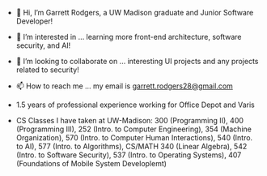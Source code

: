 - 👋 Hi, I’m Garrett Rodgers, a UW Madison graduate and Junior Software Developer!
- 👀 I’m interested in ... learning more front-end architecture, software security, and AI!
- 💞️ I’m looking to collaborate on ... interesting UI projects and any projects related to security!
- 📫 How to reach me ... my email is garrett.rodgers28@gmail.com

- 1.5 years of professional experience working for Office Depot and Varis
- CS Classes I have taken at UW-Madison: 300 (Programming II), 400 (Programming III), 252 (Intro. to Computer Engineering), 354 (Machine Organization), 570 (Intro. to Computer Human Interactions), 540 (Intro. to AI), 577 (Intro. to Algorithms), CS/MATH 340 (Linear Algebra), 542 (Intro. to Software Security), 537 (Intro. to Operating Systems), 407 (Foundations of Mobile System Developlemt)

<!---
gcrodgers/gcrodgers is a ✨ special ✨ repository because its `README.md` (this file) appears on your GitHub profile.
You can click the Preview link to take a look at your changes.
--->

